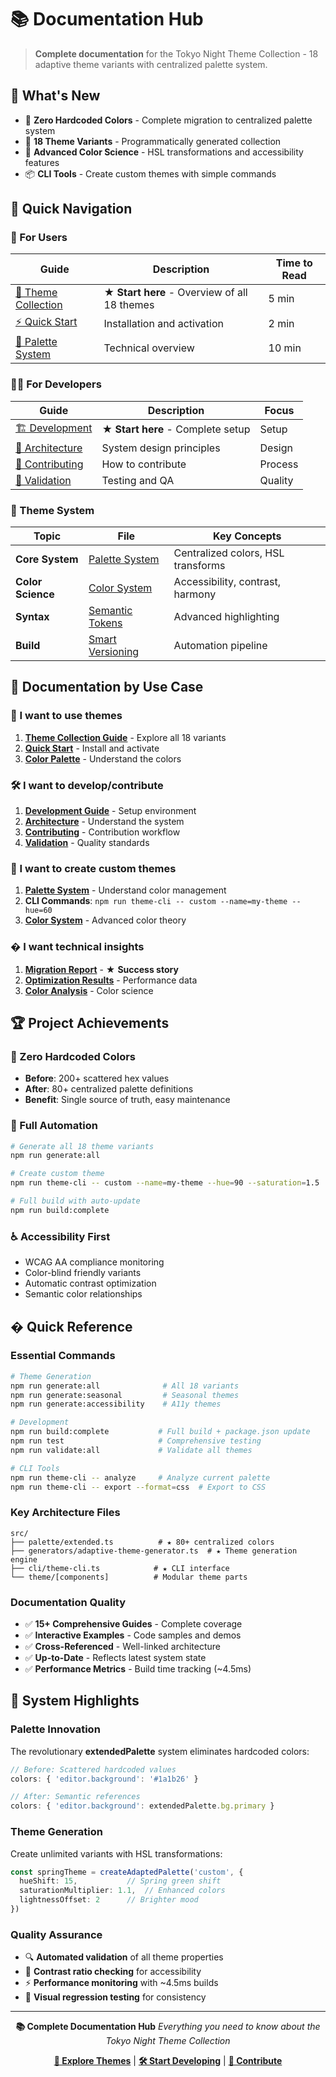 # 📚 Documentation Hub

> **Complete documentation** for the Tokyo Night Theme Collection - 18 adaptive theme variants with centralized palette system.

## 🌟 **What's New**

- 🎯 **Zero Hardcoded Colors** - Complete migration to centralized palette system
- 🤖 **18 Theme Variants** - Programmatically generated collection
- 🌈 **Advanced Color Science** - HSL transformations and accessibility features
- 📦 **CLI Tools** - Create custom themes with simple commands

## 🚀 **Quick Navigation**

### **👤 For Users**

| Guide | Description | Time to Read |
|-------|-------------|--------------|
| [🎨 Theme Collection](THEME_COLLECTION.md) | **★ Start here** - Overview of all 18 themes | 5 min |
| [⚡ Quick Start](QUICK_START.md) | Installation and activation | 2 min |
| [🌈 Palette System](PALETTE_SYSTEM.md) | Technical overview | 10 min |

### **👨‍💻 For Developers**

| Guide | Description | Focus |
|-------|-------------|-------|
| [🏗️ Development](DEVELOPMENT.md) | **★ Start here** - Complete setup | Setup |
| [🔬 Architecture](ARCHITECTURE.md) | System design principles | Design |
| [🤝 Contributing](CONTRIBUTING.md) | How to contribute | Process |
| [🧪 Validation](VALIDATION.md) | Testing and QA | Quality |

### **🎨 Theme System**

| Topic | File | Key Concepts |
|-------|------|-------------|
| **Core System** | [Palette System](PALETTE_SYSTEM.md) | Centralized colors, HSL transforms |
| **Color Science** | [Color System](COLOR_SYSTEM.md) | Accessibility, contrast, harmony |
| **Syntax** | [Semantic Tokens](SEMANTIC_TOKENS.md) | Advanced highlighting |
| **Build** | [Smart Versioning](SMART_VERSIONING.md) | Automation pipeline |

## 🎯 **Documentation by Use Case**

### **🌈 I want to use themes**

1. **[Theme Collection Guide](THEME_COLLECTION.md)** - Explore all 18 variants
2. **[Quick Start](QUICK_START.md)** - Install and activate
3. **[Color Palette](COLOR_PALETTE.md)** - Understand the colors

### **🛠️ I want to develop/contribute**

1. **[Development Guide](DEVELOPMENT.md)** - Setup environment
2. **[Architecture](ARCHITECTURE.md)** - Understand the system
3. **[Contributing](CONTRIBUTING.md)** - Contribution workflow
4. **[Validation](VALIDATION.md)** - Quality standards

### **🎨 I want to create custom themes**

1. **[Palette System](PALETTE_SYSTEM.md)** - Understand color management
2. **CLI Commands**: `npm run theme-cli -- custom --name=my-theme --hue=60`
3. **[Color System](COLOR_SYSTEM.md)** - Advanced color theory

### **� I want technical insights**

1. **[Migration Report](../analysis/MIGRATION_COMPLETED.md)** - ★ **Success story**
2. **[Optimization Results](../analysis/OPTIMIZATION_RESULTS.md)** - Performance data
3. **[Color Analysis](../analysis/COMPREHENSIVE_COLOR_ANALYSIS.md)** - Color science

## 🏆 **Project Achievements**

### **🎯 Zero Hardcoded Colors**

- **Before**: 200+ scattered hex values
- **After**: 80+ centralized palette definitions
- **Benefit**: Single source of truth, easy maintenance

### **🤖 Full Automation**

```bash
# Generate all 18 theme variants
npm run generate:all

# Create custom theme
npm run theme-cli -- custom --name=my-theme --hue=90 --saturation=1.5

# Full build with auto-update
npm run build:complete
```

### **♿ Accessibility First**

- WCAG AA compliance monitoring
- Color-blind friendly variants
- Automatic contrast optimization
- Semantic color relationships

## � **Quick Reference**

### **Essential Commands**

```bash
# Theme Generation
npm run generate:all              # All 18 variants
npm run generate:seasonal         # Seasonal themes
npm run generate:accessibility    # A11y themes

# Development
npm run build:complete           # Full build + package.json update
npm run test                     # Comprehensive testing
npm run validate:all             # Validate all themes

# CLI Tools
npm run theme-cli -- analyze     # Analyze current palette
npm run theme-cli -- export --format=css  # Export to CSS
```

### **Key Architecture Files**

```text
src/
├── palette/extended.ts          # ★ 80+ centralized colors
├── generators/adaptive-theme-generator.ts  # ★ Theme generation engine
├── cli/theme-cli.ts            # ★ CLI interface
└── theme/[components]          # Modular theme parts
```

### **Documentation Quality**

- ✅ **15+ Comprehensive Guides** - Complete coverage
- ✅ **Interactive Examples** - Code samples and demos
- ✅ **Cross-Referenced** - Well-linked architecture
- ✅ **Up-to-Date** - Reflects latest system state
- ✅ **Performance Metrics** - Build time tracking (~4.5ms)

## 🌈 **System Highlights**

### **Palette Innovation**

The revolutionary **extendedPalette** system eliminates hardcoded colors:

```typescript
// Before: Scattered hardcoded values
colors: { 'editor.background': '#1a1b26' }

// After: Semantic references
colors: { 'editor.background': extendedPalette.bg.primary }
```

### **Theme Generation**

Create unlimited variants with HSL transformations:

```typescript
const springTheme = createAdaptedPalette('custom', {
  hueShift: 15,           // Spring green shift
  saturationMultiplier: 1.1,  // Enhanced colors
  lightnessOffset: 2      // Brighter mood
})
```

### **Quality Assurance**

- 🔍 **Automated validation** of all theme properties
- 🎨 **Contrast ratio checking** for accessibility
- ⚡ **Performance monitoring** with ~4.5ms builds
- 🧪 **Visual regression testing** for consistency

---

<div align="center">

**📚 Complete Documentation Hub**
*Everything you need to know about the Tokyo Night Theme Collection*

**[🎨 Explore Themes](THEME_COLLECTION.md)** | **[🛠️ Start Developing](DEVELOPMENT.md)** | **[🤝 Contribute](CONTRIBUTING.md)**

</div>
